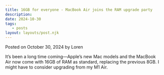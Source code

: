 ```yaml
---
title: 16GB for everyone - MacBook Air joins the RAM upgrade party
description:
date: 2024-10-30
tags:
   - posts
layout: layouts/post.njk
---
```


Posted on October 30, 2024 by Loren

It’s been a long time coming—Apple’s new Mac models and the MacBook Air now come with 16GB of RAM as standard, replacing the previous 8GB. I might have to consider upgrading from my M1 Air.
